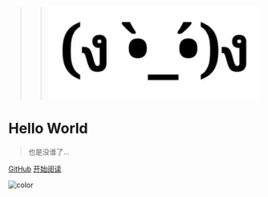 

>> ![logo](img/微信图片_20210425203950.png)

# Hello World 

> 也是没谁了...



[GitHub](https://github.com/bravehui9402)
[开始阅读](README.md)

![color](#ffffff)
